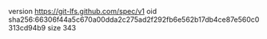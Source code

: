 version https://git-lfs.github.com/spec/v1
oid sha256:66306f44a5c670a00dda2c275ad2f292fb6e562b17db4ce87e560c0313cd94b9
size 343
